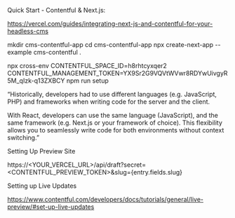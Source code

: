 Quick Start - Contentful & Next.js:

https://vercel.com/guides/integrating-next-js-and-contentful-for-your-headless-cms

mkdir cms-contentful-app
cd cms-contentful-app
npx create-next-app --example cms-contentful .

npx cross-env CONTENTFUL_SPACE_ID=h8rhtcyxqer2 CONTENTFUL_MANAGEMENT_TOKEN=YX9Sr2G9VQVtWVwr8RDYwUivgyR5M_qIzk-q13ZXBCY npm run setup


“Historically, developers had to use different languages (e.g. JavaScript, PHP) and frameworks when writing code for the server and the client. 

With React, developers can use the same language (JavaScript), and the same framework (e.g. Next.js or your framework of choice). This flexibility allows you to seamlessly write code for both environments without context switching.”

Setting Up Preview Site

https://<YOUR_VERCEL_URL>/api/draft?secret=<CONTENTFUL_PREVIEW_TOKEN>&slug={entry.fields.slug}

Setting up Live Updates

https://www.contentful.com/developers/docs/tutorials/general/live-preview/#set-up-live-updates